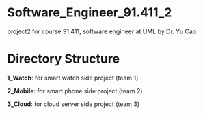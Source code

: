 # Software_Engineer_91.411_2
project2 for course 91.411, software engineer at UML by Dr. Yu Cao


# Directory Structure
**1_Watch**: for smart watch side project (team 1)

**2_Mobile**: for smart phone side project (team 2)

**3_Cloud**: for cloud server side project (team 3)